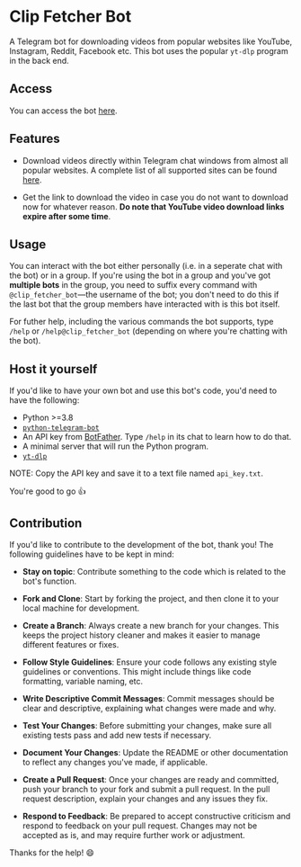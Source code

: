 # Clip Fetcher Bot

A Telegram bot for downloading videos from popular websites like YouTube, Instagram, Reddit, Facebook etc. This bot uses the popular `yt-dlp` program
in the back end.

## Access
You can access the bot [here](https://t.me/clip_fetcher_bot).

## Features

- Download videos directly within Telegram chat windows from almost all popular websites. A complete list of all supported sites can be found [here](https://github.com/yt-dlp/yt-dlp/blob/master/supportedsites.md).

- Get the link to download the video in case you do not want to download now
for whatever reason. **Do note that YouTube video download links expire after
some time**.


## Usage

You can interact with the bot either personally (i.e. in a seperate chat with the bot) or in a group. If you're using the bot in a group and you've got **multiple bots** in the group, you need to suffix every command with `@clip_fetcher_bot`—the username of the bot; you don't need to do this if the last bot that the group members have interacted with is this bot itself.

For futher help, including the various commands the bot supports, type `/help` or `/help@clip_fetcher_bot` (depending on where you're chatting with the bot).

## Host it yourself
If you'd like to have your own bot and use this bot's code, you'd need to have the following:

- Python >=3.8
- [`python-telegram-bot`](https://github.com/python-telegram-bot/python-telegram-bot/)
- An API key from [BotFather](https://t.me/BotFather). Type `/help` in its chat to learn how to do that.
- A minimal server that will run the Python program.
- [`yt-dlp`](https://github.com/yt-dlp/yt-dlp)

NOTE: Copy the API key and save it to a text file named `api_key.txt`. 

You're good to go 👍

## Contribution
If you'd like to contribute to the development of the bot, thank you! The following guidelines have to be kept in mind:

- **Stay on topic**: Contribute something to the code which is related to the bot's function.

- **Fork and Clone**: Start by forking the project, and then clone it to your local machine for development.

- **Create a Branch**: Always create a new branch for your changes. This keeps the project history cleaner and makes it easier to manage different features or fixes.

- **Follow Style Guidelines**: Ensure your code follows any existing style guidelines or conventions. This might include things like code formatting, variable naming, etc.

- **Write Descriptive Commit Messages**: Commit messages should be clear and descriptive, explaining what changes were made and why.

- **Test Your Changes**: Before submitting your changes, make sure all existing tests pass and add new tests if necessary.

- **Document Your Changes**: Update the README or other documentation to reflect any changes you've made, if applicable.

- **Create a Pull Request**: Once your changes are ready and committed, push your branch to your fork and submit a pull request. In the pull request description, explain your changes and any issues they fix.

- **Respond to Feedback**: Be prepared to accept constructive criticism and respond to feedback on your pull request. Changes may not be accepted as is, and may require further work or adjustment.

Thanks for the help! 😄
